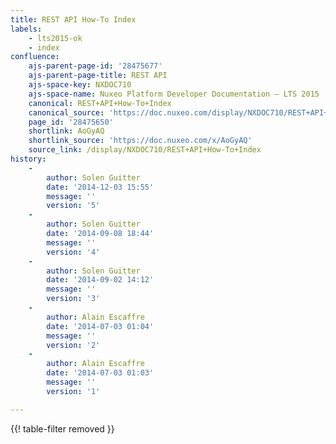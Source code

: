 ```yaml
---
title: REST API How-To Index
labels:
    - lts2015-ok
    - index
confluence:
    ajs-parent-page-id: '28475677'
    ajs-parent-page-title: REST API
    ajs-space-key: NXDOC710
    ajs-space-name: Nuxeo Platform Developer Documentation — LTS 2015
    canonical: REST+API+How-To+Index
    canonical_source: 'https://doc.nuxeo.com/display/NXDOC710/REST+API+How-To+Index'
    page_id: '28475650'
    shortlink: AoGyAQ
    shortlink_source: 'https://doc.nuxeo.com/x/AoGyAQ'
    source_link: /display/NXDOC710/REST+API+How-To+Index
history:
    - 
        author: Solen Guitter
        date: '2014-12-03 15:55'
        message: ''
        version: '5'
    - 
        author: Solen Guitter
        date: '2014-09-08 18:44'
        message: ''
        version: '4'
    - 
        author: Solen Guitter
        date: '2014-09-02 14:12'
        message: ''
        version: '3'
    - 
        author: Alain Escaffre
        date: '2014-07-03 01:04'
        message: ''
        version: '2'
    - 
        author: Alain Escaffre
        date: '2014-07-03 01:03'
        message: ''
        version: '1'

---
```

{{! table-filter removed }}